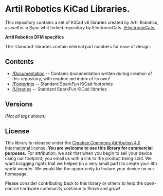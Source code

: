 Artil Robotics KiCad Libraries.
====================================

This repository contains a set of KiCad v6 libraries created by Artil Robotics, as well is in Sync whit forked repository by ElectronicCats. [/ElectronicCats.](https://github.com/ElectronicCats/ElectronicCats-KiCad-Libraries)

**Artil Robotics DFM specifics**

The 'standard' libraries contain internal part numbers for ease of design.

Contents
-------------------

* [/Documentation](https://https://github.com/ArtilRobotics/Artil-Robotics-KiCad-Libraries/tree/master/Documentation) -- Contains documentation written during creation of this repository, with readme.md index of its own!
* [/Footprints](github.com/ArtilRobotics/Artil-Robotics-KiCad-Libraries/tree/master/Footprints) -- Standard SparkFun KiCad footprints
* [/Libraries](github.com/ArtilRobotics/Artil-Robotics-KiCad-Libraries/tree/master/Libraries) -- Standard SparkFun KiCad libraries

Versions
-------------------
*(Not all tags shown)*


License
-------------------

This library is released under the [Creative Commons Attribution 4.0 International](https://creativecommons.org/licenses/by/4.0/) license. 
**You are welcome to use this library for commercial purposes.**
For attribution, we ask that when you begin to sell your device using our footprint, you email us with a link to the product being sold. 
We want bragging rights that we helped (in a very small part) to create your 8th world wonder. 
We would like the opportunity to feature your device on our homepage.

Please consider contributing back to this library or others to help the open-source hardware community continue to thrive and grow! 
